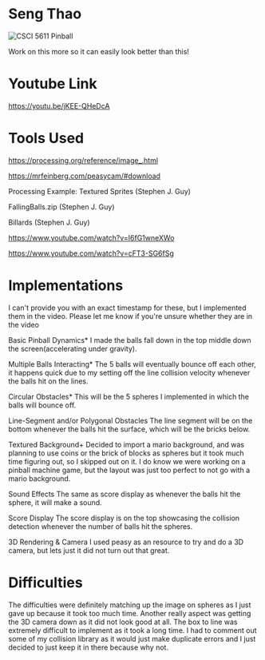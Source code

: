 
# Seng Thao
![CSCI 5611 Pinball](https://github.com/ProjectGen3sis/CSCI-5611/assets/86497061/ecf213ed-15bf-4e86-8160-721e34110c19)

Work on this more so it can easily look better than this!
# Youtube Link
https://youtu.be/jKEE-QHeDcA 
# Tools Used
https://processing.org/reference/image_.html 

https://mrfeinberg.com/peasycam/#download

Processing Example: Textured Sprites (Stephen J. Guy)

FallingBalls.zip (Stephen J. Guy)

Billards (Stephen J. Guy)

https://www.youtube.com/watch?v=I6fG1wneXWo

https://www.youtube.com/watch?v=cFT3-SG6fSg

# Implementations
I can't provide you with an exact timestamp for these, but I implemented them in the video. Please let me know if you're unsure whether they are in the video

Basic	Pinball	Dynamics*
I made the balls fall down in the top middle down the screen(accelerating under gravity).


Multiple	Balls	Interacting*
The 5 balls will eventually bounce off each other, it happens quick due to my setting off the line collision velocity whenever the balls hit on the lines.

Circular	Obstacles*
This will be the 5 spheres I implemented in which the balls will bounce off.

Line-Segment	and/or	Polygonal	Obstacles
The line segment will be on the bottom whenever the balls hit the surface, which will be the bricks below.

Textured	Background+
Decided to import a mario background, and was planning to use coins or the brick of blocks as spheres but it took much time figuring out, so I skipped out on it.
I do know we were working on a pinball machine game, but the layout was just too perfect to not go with a mario background.

Sound	Effects
The same as score display as whenever the balls hit the sphere, it will make a sound.

Score	Display
The score display is on the top showcasing the collision detection whenever the number of balls hit the spheres. 

3D	Rendering &	Camera
I used peasy as an resource to try and do a 3D camera, but lets just it did not turn out that great.
# Difficulties
The difficulties were definitely matching up the image on spheres as I just gave up because it took too much time. Another really aspect was getting the 3D camera down as it did not look good at all. The box to line was extremely difficult to implement as it took a long time. I had to comment out some of my collision library as it would just make duplicate errors and I just decided to just keep it in there because why not.    




